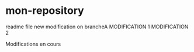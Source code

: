 # mon-repository
readme file 
new modification on brancheA
MODIFICATION 1
MODIFICATION 2

Modifications en cours
